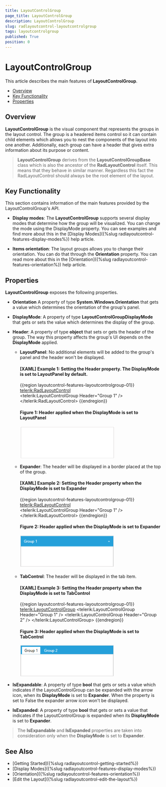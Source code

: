 ```yaml
---
title: LayoutControlGroup
page_title: LayoutControlGroup
description: LayoutControlGroup
slug: radlayoutcontrol-layoutcontrolgroup
tags: layoutcontrolgroup
published: True
position: 0
---
```


# LayoutControlGroup

This article describes the main features of __LayoutControlGroup__.

* [Overview](#overview)
* [Key Functionality](#key-functionality)
* [Properties](#properties)

## Overview

__LayoutControlGroup__ is the visual component that represents the groups in the layout control. The group is a headered items control so it can contain child elements which allows you to nest the components of the layout into one another. Additionally, each group can have a header that gives extra information about its purpose or content.

> __LayoutControlGroup__ derives from the __LayoutControlGroupBase__ class which is also the ancestor of the __RadLayoutControl__ itself. This means that they behave in similar manner. Regardless this fact the RadLayoutControl should always be the root element of the layout.

## Key Functionality

This section contains information of the main features provided by the LayoutControlGroup's API.

* __Display modes__: The __LayoutControlGroup__ supports several display modes that determine how the group will be visualized. You can change the mode using the DisplayMode property. You can see examples and find more about this in the [Display Modes]({%slug radlayoutcontrol-features-display-modes%}) help article.

* __Items orientation__: The layout groups allows you to change their orientation. You can do that through the __Orientation__ property. You can read more about this in the [Orientation]({%slug radlayoutcontrol-features-orientation%}) help article.

## Properties

__LayoutControlGroup__ exposes the following properties.

* __Orientation__ A property of type __System.Windows.Orientation__ that gets a value which determines the orientation of the group's panel.

* __DisplayMode__: A property of type __LayoutControlGroupDisplayMode__ that gets or sets the value which determines the display of the group. 

* __Header__: A property of type __object__ that sets or gets the header of the group. The way this property affects the group's UI depends on the __DisplayMode__ applied.
	
	* __LayoutPanel__: No additional elements will be added to the group's panel and the header won't be displayed.
		
		#### __[XAML] Example 1: Setting the Header property. The DisplayMode is set to LayoutPanel by default.__	
		{{region layoutcontrol-features-layoutcontrolgroup-01}}
			<telerik:RadLayoutControl>          
				<telerik:LayoutControlGroup Header="Group 1" />
			</telerik:RadLayoutControl>
		{{endregion}}
		
		#### __Figure 1: Header applied when the DisplayMode is set to LayoutPanel__
		![](images/layoutcontrol-features-layoutcontrolgroup-01.png)
	
	* __Expander__: The header will be displayed in a border placed at the top of the group.
	
		#### __[XAML] Example 2: Setting the Header property when the DisplayMode is set to Expander__
		{{region layoutcontrol-features-layoutcontrolgroup-01}}
			 <telerik:RadLayoutControl>          
				<telerik:LayoutControlGroup Header="Group 1" />
			</telerik:RadLayoutControl>
		{{endregion}}
			
		#### __Figure 2: Header applied when the DisplayMode is set to Expander__
		![](images/layoutcontrol-features-layoutcontrolgroup-02.png)
		
	* __TabControl__:  The header will be displayed in the tab item.
	
		#### __[XAML] Example 3: Setting the Header property when the DisplayMode is set to TabControl__
		{{region layoutcontrol-features-layoutcontrolgroup-01}}
			<telerik:LayoutControlGroup>
				<telerik:LayoutControlGroup Header="Group 1" />	
				<telerik:LayoutControlGroup Header="Group 2" />	
			</telerik:LayoutControlGroup>
		{{endregion}}
			
		#### __Figure 3: Header applied when the DisplayMode is set to TabControl__
		![](images/layoutcontrol-features-layoutcontrolgroup-03.png)

* __IsExpandable__: A property of type __bool__ that gets or sets a value which indicates if the LayoutControlGroup can be expanded with the arrow icon, when its __DisplayMode__ is set to __Expander__. When the property is set to False the expander arrow icon won't be displayed. 

* __IsExpanded__: A property of type __bool__ that gets or sets a value that indicates if the LayoutControlGroup is expanded when its __DisplayMode__ is set to __Expander__.

> The __IsExpandable__ and __IsExpanded__ properties are taken into consideration only when the __DisplayMode__ is set to __Expander__.

## See Also
* [Getting Started]({%slug radlayoutcontrol-getting-started%})
* [Display Modes]({%slug radlayoutcontrol-features-display-modes%})
* [Orientation]({%slug radlayoutcontrol-features-orientation%})
* [Edit the Layout]({%slug radlayoutcontrol-edit-the-layout%})